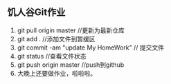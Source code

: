 ## 饥人谷Git作业  
1. git pull origin master //更新为最新仓库
2. git add . //添加文件到暂缓区
3. git commit -am "update My HomeWork" // 提交文件
4. git status //查看文件状态
5. git push origin master //push到github
6. 大晚上还要做作业，啦啦啦。
